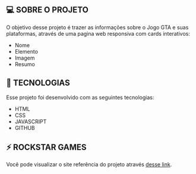 ## 💻 SOBRE O PROJETO
O objetivo desse projeto é trazer as informações sobre o Jogo GTA e suas plataformas, através de uma pagina web responsiva com cards interativos:

- Nome
- Elemento 
- Imagem
- Resumo

## 🚀 TECNOLOGIAS
Esse projeto foi desenvolvido com as seguintes tecnologias:

- HTML
- CSS
- JAVASCRIPT
- GITHUB

## ⚡ ROCKSTAR GAMES
Você pode visualizar o site referência do projeto através [desse link]([https://pokeapi.co/](https://support.rockstargames.com/categories/200013306)https://support.rockstargames.com/categories/200013306).
